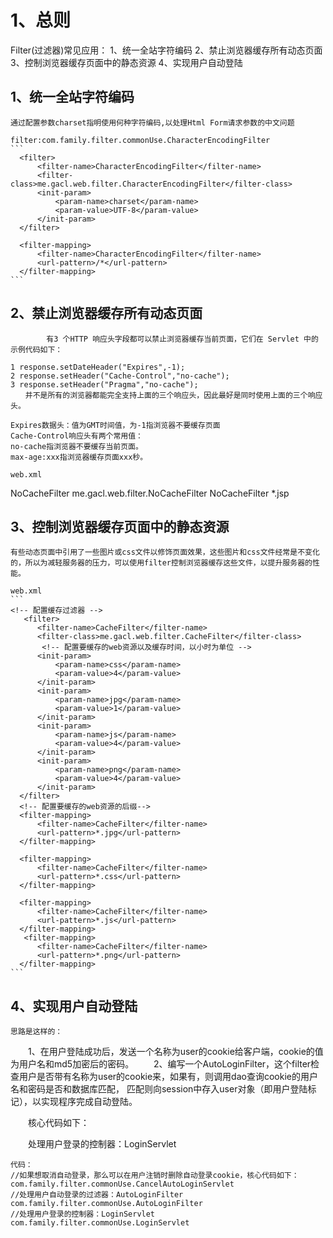 # 1、总则
Filter(过滤器)常见应用：
    1、统一全站字符编码
    2、禁止浏览器缓存所有动态页面
    3、控制浏览器缓存页面中的静态资源
    4、实现用户自动登陆

## 1、统一全站字符编码
    通过配置参数charset指明使用何种字符编码,以处理Html Form请求参数的中文问题
    
    filter:com.family.filter.commonUse.CharacterEncodingFilter
    ```
      <filter>
          <filter-name>CharacterEncodingFilter</filter-name>
          <filter-class>me.gacl.web.filter.CharacterEncodingFilter</filter-class>
          <init-param>
              <param-name>charset</param-name>
              <param-value>UTF-8</param-value>
          </init-param>
      </filter>
      
      <filter-mapping>
          <filter-name>CharacterEncodingFilter</filter-name>
          <url-pattern>/*</url-pattern>
      </filter-mapping>
    ```
  
## 2、禁止浏览器缓存所有动态页面
            有3 个HTTP 响应头字段都可以禁止浏览器缓存当前页面，它们在 Servlet 中的示例代码如下：

    1 response.setDateHeader("Expires",-1);
    2 response.setHeader("Cache-Control","no-cache");
    3 response.setHeader("Pragma","no-cache"); 
    　　并不是所有的浏览器都能完全支持上面的三个响应头，因此最好是同时使用上面的三个响应头。
    
    Expires数据头：值为GMT时间值，为-1指浏览器不要缓存页面
    Cache-Control响应头有两个常用值：
    no-cache指浏览器不要缓存当前页面。
    max-age:xxx指浏览器缓存页面xxx秒。
    
    web.xml
  <filter>
      <filter-name>NoCacheFilter</filter-name>
      <filter-class>me.gacl.web.filter.NoCacheFilter</filter-class>
  </filter>
  
  <filter-mapping>
      <filter-name>NoCacheFilter</filter-name>
        <!--只拦截Jsp请求-->
      <servlet-name>*.jsp</servlet-name>
  </filter-mapping>

## 3、控制浏览器缓存页面中的静态资源
    有些动态页面中引用了一些图片或css文件以修饰页面效果，这些图片和css文件经常是不变化的，所以为减轻服务器的压力，可以使用filter控制浏览器缓存这些文件，以提升服务器的性能。

    web.xml
    ```
    <!-- 配置缓存过滤器 -->
       <filter>
          <filter-name>CacheFilter</filter-name>
          <filter-class>me.gacl.web.filter.CacheFilter</filter-class>
           <!-- 配置要缓存的web资源以及缓存时间，以小时为单位 -->
          <init-param>
              <param-name>css</param-name>
              <param-value>4</param-value>
          </init-param>
          <init-param>
              <param-name>jpg</param-name>
              <param-value>1</param-value>
          </init-param>
          <init-param>
              <param-name>js</param-name>
              <param-value>4</param-value>
          </init-param>
          <init-param>
              <param-name>png</param-name>
              <param-value>4</param-value>
          </init-param>
      </filter>
      <!-- 配置要缓存的web资源的后缀-->
      <filter-mapping>
          <filter-name>CacheFilter</filter-name>
          <url-pattern>*.jpg</url-pattern>
      </filter-mapping>
      
      <filter-mapping>
          <filter-name>CacheFilter</filter-name>
          <url-pattern>*.css</url-pattern>
      </filter-mapping>
      
      <filter-mapping>
          <filter-name>CacheFilter</filter-name>
          <url-pattern>*.js</url-pattern>
      </filter-mapping>
       <filter-mapping>
          <filter-name>CacheFilter</filter-name>
          <url-pattern>*.png</url-pattern>
      </filter-mapping>
    ```


## 4、实现用户自动登陆
    思路是这样的：

　　1、在用户登陆成功后，发送一个名称为user的cookie给客户端，cookie的值为用户名和md5加密后的密码。
　　2、编写一个AutoLoginFilter，这个filter检查用户是否带有名称为user的cookie来，如果有，则调用dao查询cookie的用户名和密码是否和数据库匹配，
            匹配则向session中存入user对象（即用户登陆标记），以实现程序完成自动登陆。

　　核心代码如下：

　　处理用户登录的控制器：LoginServlet

    代码：
    //如果想取消自动登录，那么可以在用户注销时删除自动登录cookie，核心代码如下：
    com.family.filter.commonUse.CancelAutoLoginServlet
    //处理用户自动登录的过滤器：AutoLoginFilter
    com.family.filter.commonUse.AutoLoginFilter
    //处理用户登录的控制器：LoginServlet
    com.family.filter.commonUse.LoginServlet